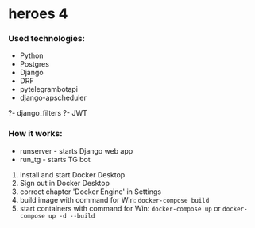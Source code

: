 # heroes 4

### Used technologies:
- Python
- Postgres
- Django
- DRF
- pytelegrambotapi
- django-apscheduler

?- django_filters 
?- JWT

### How it works:

- runserver - starts Django web app
- run_tg - starts TG bot

1) install and start Docker Desktop
2) Sign out in Docker Desktop
3) correct chapter 'Docker Engine' in Settings
4) build image with command for Win: `docker-compose build`
5) start containers with command for Win: `docker-compose up` or `docker-compose up -d --build`

